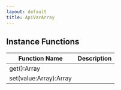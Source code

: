 ```yaml
---
layout: default
title: ApiVarArray
---
```


## Instance Functions

| Function Name | Description |
| --------------- | ------------- |
| get():Array<Dynamic> |  |
| set(value:Array<Dynamic>):Array<Dynamic> |  |
